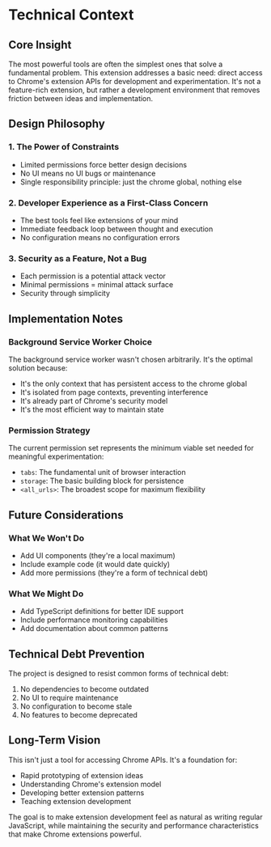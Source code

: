 # Technical Context

## Core Insight
The most powerful tools are often the simplest ones that solve a fundamental problem. This extension addresses a basic need: direct access to Chrome's extension APIs for development and experimentation. It's not a feature-rich extension, but rather a development environment that removes friction between ideas and implementation.

## Design Philosophy

### 1. The Power of Constraints
- Limited permissions force better design decisions
- No UI means no UI bugs or maintenance
- Single responsibility principle: just the chrome global, nothing else

### 2. Developer Experience as a First-Class Concern
- The best tools feel like extensions of your mind
- Immediate feedback loop between thought and execution
- No configuration means no configuration errors

### 3. Security as a Feature, Not a Bug
- Each permission is a potential attack vector
- Minimal permissions = minimal attack surface
- Security through simplicity

## Implementation Notes

### Background Service Worker Choice
The background service worker wasn't chosen arbitrarily. It's the optimal solution because:
- It's the only context that has persistent access to the chrome global
- It's isolated from page contexts, preventing interference
- It's already part of Chrome's security model
- It's the most efficient way to maintain state

### Permission Strategy
The current permission set represents the minimum viable set needed for meaningful experimentation:
- `tabs`: The fundamental unit of browser interaction
- `storage`: The basic building block for persistence
- `<all_urls>`: The broadest scope for maximum flexibility

## Future Considerations

### What We Won't Do
- Add UI components (they're a local maximum)
- Include example code (it would date quickly)
- Add more permissions (they're a form of technical debt)

### What We Might Do
- Add TypeScript definitions for better IDE support
- Include performance monitoring capabilities
- Add documentation about common patterns

## Technical Debt Prevention

The project is designed to resist common forms of technical debt:
1. No dependencies to become outdated
2. No UI to require maintenance
3. No configuration to become stale
4. No features to become deprecated

## Long-Term Vision

This isn't just a tool for accessing Chrome APIs. It's a foundation for:
- Rapid prototyping of extension ideas
- Understanding Chrome's extension model
- Developing better extension patterns
- Teaching extension development

The goal is to make extension development feel as natural as writing regular JavaScript, while maintaining the security and performance characteristics that make Chrome extensions powerful.
